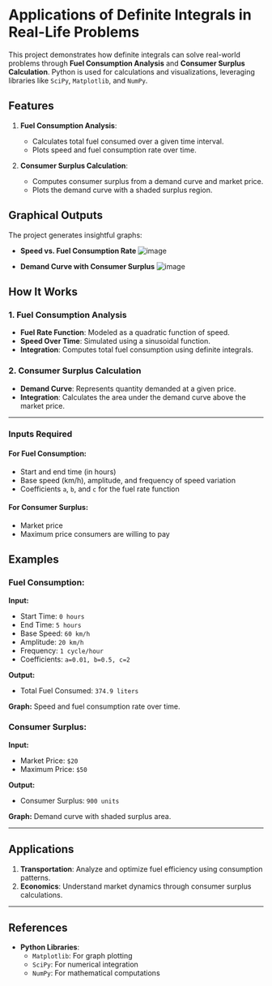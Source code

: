 # Applications of Definite Integrals in Real-Life Problems

This project demonstrates how definite integrals can solve real-world problems through **Fuel Consumption Analysis** and **Consumer Surplus Calculation**. Python is used for calculations and visualizations, leveraging libraries like `SciPy`, `Matplotlib`, and `NumPy`.

## Features

1. **Fuel Consumption Analysis**:
   - Calculates total fuel consumed over a given time interval.
   - Plots speed and fuel consumption rate over time.

2. **Consumer Surplus Calculation**:
   - Computes consumer surplus from a demand curve and market price.
   - Plots the demand curve with a shaded surplus region.

## Graphical Outputs

The project generates insightful graphs:
- **Speed vs. Fuel Consumption Rate**
![image](https://github.com/user-attachments/assets/3ba6cdbb-8231-4275-81f1-d1912fc59329)


- **Demand Curve with Consumer Surplus**
![image](https://github.com/user-attachments/assets/5d651ce0-39f6-42b6-b805-83c532e3e377)




## How It Works

### 1. Fuel Consumption Analysis
- **Fuel Rate Function**: Modeled as a quadratic function of speed.
- **Speed Over Time**: Simulated using a sinusoidal function.
- **Integration**: Computes total fuel consumption using definite integrals.

### 2. Consumer Surplus Calculation
- **Demand Curve**: Represents quantity demanded at a given price.
- **Integration**: Calculates the area under the demand curve above the market price.

---
### Inputs Required

#### For Fuel Consumption:
- Start and end time (in hours)
- Base speed (km/h), amplitude, and frequency of speed variation
- Coefficients `a`, `b`, and `c` for the fuel rate function

#### For Consumer Surplus:
- Market price
- Maximum price consumers are willing to pay


## Examples

### Fuel Consumption:
**Input:**  
- Start Time: `0 hours`  
- End Time: `5 hours`  
- Base Speed: `60 km/h`  
- Amplitude: `20 km/h`  
- Frequency: `1 cycle/hour`  
- Coefficients: `a=0.01, b=0.5, c=2`  

**Output:**  
- Total Fuel Consumed: `374.9 liters`  

**Graph:** Speed and fuel consumption rate over time.

### Consumer Surplus:
**Input:**  
- Market Price: `$20`  
- Maximum Price: `$50`  

**Output:**  
- Consumer Surplus: `900 units`  

**Graph:** Demand curve with shaded surplus area.

---

## Applications

1. **Transportation**: Analyze and optimize fuel efficiency using consumption patterns.
2. **Economics**: Understand market dynamics through consumer surplus calculations.

---

## References

- **Python Libraries**:
  - `Matplotlib`: For graph plotting
  - `SciPy`: For numerical integration
  - `NumPy`: For mathematical computations
